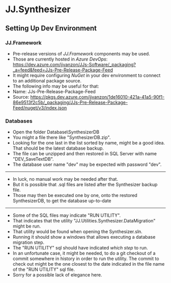 JJ.Synthesizer
==============

Setting Up Dev Environment
--------------------------

### JJ.Framework

- Pre-release versions of *JJ.Framework* components may be used.
- Those are currently hosted in *Azure DevOps*: https://dev.azure.com/jjvanzon/JJs-Software/_packaging?_a=feed&feed=JJs-Pre-Release-Package-Feed
- It might require configuring *NuGet* in your dev environment to connect to an additional package source.
- The following info may be useful for that:
- Name: JJs-Pre-Release-Package-Feed
- Source: https://pkgs.dev.azure.com/jjvanzon/1de16010-421a-41a5-90f1-86e9513f2c5b/_packaging/JJs-Pre-Release-Package-Feed/nuget/v3/index.json

### Databases

- Open the folder Database\SynthesizerDB
- You might a file there like "SynthesizerDB.zip".
- Looking for the one last in the list sorted by name, might be a good idea. That should be the latest database backup.
- The file can be unzipped and then restored in SQL Server with name "DEV_SaveTextDB".
- The database user name "dev" may be expected with password "dev".

-----

- In luck, no manual work may be needed after that.
- But it is possible that .sql files are listed after the Synthesizer backup file.
- Those may then be executed one by one, onto the restored SynthesizerDB, to get the database up-to-date

-----

- Some of the SQL files may indicate "RUN UTILITY".
- That indicates that the utility "JJ.Utilities.Synthesizer.DataMigration" might be run.
- That utility would be found when opening the Synthesizer.sln.
- Running it should show a windows that allows executing a database migration step.
- The "RUN UTILITY" sql should have indicated *which step* to run.
- In an unfortunate case, it might be needed, to do a git checkout of a commit somewhere in history in order to run the utility. The commit to check out might be the one closest to the date indicated in the file name of the "RUN UTILITY" sql file.
- Sorry for a possible lack of elegance here.